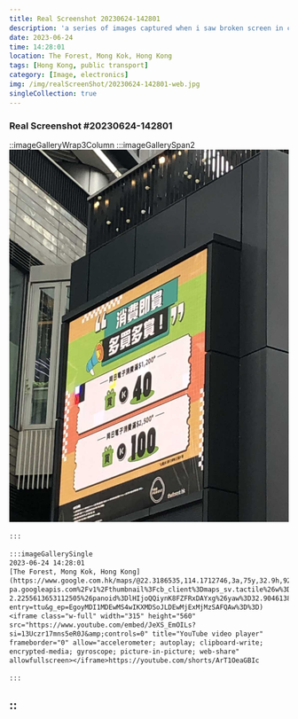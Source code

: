 ```yaml
---
title: Real Screenshot 20230624-142801
description: 'a series of images captured when i saw broken screen in city'
date: 2023-06-24
time: 14:28:01
location: The Forest, Mong Kok, Hong Kong
tags: [Hong Kong, public transport]
category: [Image, electronics]
img: /img/realScreenShot/20230624-142801-web.jpg
singleCollection: true
---
```


### Real Screenshot #20230624-142801

::imageGalleryWrap3Column
    :::imageGallerySpan2
     ![Alttext](/img/realScreenShot/20230624-142801-web.jpg)

    :::
    
    :::imageGallerySingle
    2023-06-24 14:28:01  
    [The Forest, Mong Kok, Hong Kong](https://www.google.com.hk/maps/@22.3186535,114.1712746,3a,75y,32.9h,92.23t/data=!3m7!1e1!3m5!1slHIjoQQiynK8FZFRxDAYxg!2e0!6shttps:%2F%2Fstreetviewpixels-pa.googleapis.com%2Fv1%2Fthumbnail%3Fcb_client%3Dmaps_sv.tactile%26w%3D900%26h%3D600%26pitch%3D-2.2255613653112505%26panoid%3DlHIjoQQiynK8FZFRxDAYxg%26yaw%3D32.90461388528296!7i16384!8i8192?entry=ttu&g_ep=EgoyMDI1MDEwMS4wIKXMDSoJLDEwMjExMjMzSAFQAw%3D%3D)
    <iframe class="w-full" width="315" height="560" src="https://www.youtube.com/embed/JeXS_EmOILs?si=13Uczr17mns5eR0J&amp;controls=0" title="YouTube video player" frameborder="0" allow="accelerometer; autoplay; clipboard-write; encrypted-media; gyroscope; picture-in-picture; web-share" allowfullscreen></iframe>https://youtube.com/shorts/ArT1OeaGBIc

    :::
::
---